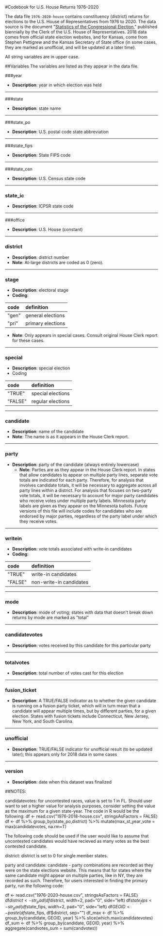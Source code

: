 
#Codebook for U.S. House Returns 1976–2020

The data file `1976-2020-house` contains constituency (district) returns for elections to the U.S. House of Representatives from 1976 to 2020.  The data source is the document "[Statistics of the Congressional Election](https://history.house.gov/Institution/Election-Statistics/)," published biennially by the Clerk of the U.S. House of Representatives. 2018 data comes from official state election websites, and for Kansas, come from Stephen Pettigrew and the Kansas Secretary of State office (in some cases, they are marked as unofficial, and will be updated at a later time).

All string variables are in upper case. 

##Variables 
The variables are listed as they appear in the data file.  

###year
 - **Description**: year in which election was held
 
---------------

###state
 - **Description**: state name

 ---------------
 
###state_po
 - **Description**: U.S. postal code state abbreviation

 ---------------
 
###state_fips
 - **Description**: State FIPS code

----------------

###state_cen
 - **Description**: U.S. Census state code

 ---------------
 
### state_ic
 - **Description**: ICPSR state code

 --------------- 
 
###office
- **Description**: U.S. House (constant)
  
---------------

### district
 - **Description**: district number
 - ****Note****:	At-large districts are coded as 0 (zero).

---------------

### stage
 - **Description**: electoral stage
 - **Coding**: 

| code | definition |
|:---|:---|
| "gen" | general elections |
| "pri" | primary elections |

 - **Note**: Only appears in special cases. Consult original House Clerk report for these cases.

----------------

### special
- **Description**: special election
- Coding  

| code | definition |
|:---|:---|
| "TRUE" | special elections |
| "FALSE" | regular elections |

----------------

### candidate
  - **Description**: name of the candidate
  - **Note**: The name is as it appears in the House Clerk report.

----------------

### party
- **Description**: party of the candidate (always entirely lowercase)
  - **Note**: Parties are as they appear in the House Clerk report.  In states that allow candidates to appear on multiple party lines, separate vote totals are indicated for each party.  Therefore, for analysis that involves candidate totals, it will be necessary to aggregate across all party lines within a district.  For analysis that focuses on two-party vote totals, it will be necessary to account for major party candidates who receive votes under multiple party labels. Minnesota party labels are given as they appear on the Minnesota ballots. Future versions of this file will include codes for candidates who are endorsed by major parties, regardless of the party label under which they receive votes.
	
----------------
	
### writein
- **Description**: vote totals associated with write-in candidates
- **Coding**:

| code | definition |
|:---|:---|
| "TRUE" | write-in candidates |
| "FALSE" | non-write-in candidates |

-----------------

### mode
- **Description**: mode of voting; states with data that doesn't break down returns by mode are marked as "total"

----------------
	
### candidatevotes 
 - **Description**: votes received by this candidate for this particular party

----------------

### totalvotes
 - **Description**: total number of votes cast for this election

 ----------------


### fusion_ticket
 - **Description**: A TRUE/FALSE indicator as to whether the given candidate is running on a fusion party ticket, which will in turn mean that a candidate will appear multiple times, but by different parties, for a given election. States with fusion tickets include Connecticut, New Jersey, New York, and South Carolina. 

 ----------------
### unofficial
- **Description**: TRUE/FALSE indicator for unofficial result (to be updated later); this appears only for 2018 data in some cases

----------------

### version  
- **Description**: date when this dataset was finalized

##NOTES: 

candidatevotes: for uncontested races, value is set to 1 in FL. Should user want to set a higher value for analysis 
purposes, consider setting the value as the maximum for a given state-year. The code in R would be the following:
df <- read.csv("1976-2018-house.csv", stringsAsFactors = FALSE)
df <- df %>%
   group_by(state_po,district) %>%
   mutate(max_st_year_vote = max(candidatevotes, na.rm=T)

The following code should be used if the user would like to assume that uncontested candidates would have recieved
as many votes as the best contested candidate.

district: district is set to 0 for single member states. 

party and candidate: candidate - party combinations are recorded as they were on the state elections website. This
means that for states where the same candidate might appear on multiple parties, like in NY, they are recorded as
such. Therefore, for users interested in finding the primary party, run the following code: 

df <- read.csv("1976-2020-house.csv", stringsAsFactors = FALSE)
df$district <- str_pad(df$district, width=2, pad="0", side="left)
df$state_fips <- str_pad(df$state_fips, width=2, pad="0", side="left)
df$GEOID <- paste(df$state_fips, df$district, sep="")
df_max <- df %>%
   group_by(candidate, GEOID, year) %>%
   slice(which.max(candidatevotes)
df_sum <- df %>%
   group_by(candidate, GEOID, year) %>%
   aggregate(candvotes_sum = sum(candvotes))


 
